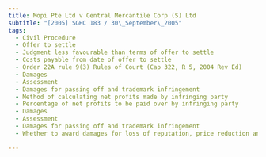 ```yaml
---
title: Mopi Pte Ltd v Central Mercantile Corp (S) Ltd 
subtitle: "[2005] SGHC 183 / 30\_September\_2005"
tags:
  - Civil Procedure
  - Offer to settle
  - Judgment less favourable than terms of offer to settle
  - Costs payable from date of offer to settle
  - Order 22A rule 9(3) Rules of Court (Cap 322, R 5, 2004 Rev Ed)
  - Damages
  - Assessment
  - Damages for passing off and trademark infringement
  - Method of calculating net profits made by infringing party
  - Percentage of net profits to be paid over by infringing party
  - Damages
  - Assessment
  - Damages for passing off and trademark infringement
  - Whether to award damages for loss of reputation, price reduction and loss of goodwill

---
```


